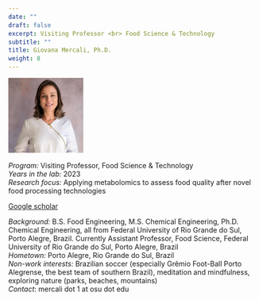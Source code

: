 ```yaml
---
date: ""
draft: false
excerpt: Visiting Professor <br> Food Science & Technology
subtitle: ""
title: Giovana Mercali, Ph.D.
weight: 8
---
```


<p align="left"> 
<img src=featured.png width="30%" alt="photo of giovana mercali">
</p>

*Program:* Visiting Professor, Food Science & Technology <br>
*Years in the lab:* 2023 <br>
*Research focus:* Applying metabolomics to assess food quality after novel food processing technologies
<br>

[Google scholar](https://scholar.google.com/citations?user=Jo4gr5oAAAAJ&hl=en&oi=ao) <br>

*Background:* B.S. Food Engineering, M.S. Chemical Engineering, Ph.D. Chemical Engineering, all from Federal University of Rio Grande do Sul, Porto Alegre, Brazil. Currently Assistant Professor, Food Science, Federal University of Rio Grande do Sul, Porto Alegre, Brazil<br>
*Hometown:* Porto Alegre, Rio Grande do Sul, Brazil <br>
*Non-work interests:* Brazilian soccer (especially Grêmio Foot-Ball Porto Alegrense, the best team of southern Brazil), meditation and mindfulness, exploring nature (parks, beaches, mountains) <br>
*Contact*: mercali dot 1 at osu dot edu